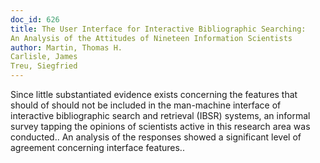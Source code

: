 ```yaml
---
doc_id: 626
title: The User Interface for Interactive Bibliographic Searching:
An Analysis of the Attitudes of Nineteen Information Scientists
author: Martin, Thomas H.
Carlisle, James
Treu, Siegfried
---
```


Since little substantiated evidence exists concerning the features that
should of should not be included in the man-machine interface of interactive
bibliographic search and retrieval (IBSR) systems, an informal survey tapping
the opinions of scientists active in this research area was conducted.. An
analysis of the responses showed a significant level of agreement concerning
interface features..